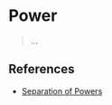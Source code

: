 # Power

> ...

## References

- [Separation of Powers](https://en.wikipedia.org/wiki/Separation_of_powers)
